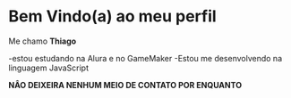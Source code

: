 # **Bem Vindo(a) ao meu perfil**

Me chamo **Thiago**

-estou estudando na Alura e no GameMaker
-Estou me desenvolvendo na linguagem JavaScript

**NÂO DEIXEIRA NENHUM MEIO DE CONTATO POR ENQUANTO**
